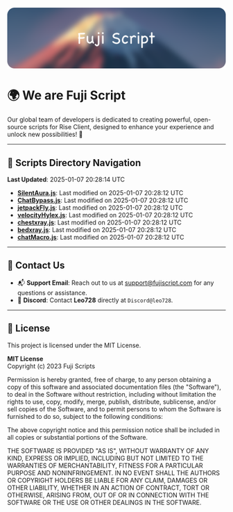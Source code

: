 ![Banner](.github/b.webp)

# 🌍 **We are Fuji Script**

Our global team of developers is dedicated to creating powerful, open-source scripts for Rise Client, designed to enhance your experience and unlock new possibilities! 🌟

---
<!-- SCRIPTS_NAVIGATION_START -->
## 📂 **Scripts Directory Navigation**

**Last Updated**: 2025-01-07 20:28:14 UTC

- **[SilentAura.js](scripts/SilentAura.js)**: Last modified on 2025-01-07 20:28:12 UTC
- **[ChatBypass.js](scripts/ChatBypass.js)**: Last modified on 2025-01-07 20:28:12 UTC
- **[jetpackFly.js](scripts/jetpackFly.js)**: Last modified on 2025-01-07 20:28:12 UTC
- **[velocityHylex.js](scripts/velocityHylex.js)**: Last modified on 2025-01-07 20:28:12 UTC
- **[chestxray.js](scripts/chestxray.js)**: Last modified on 2025-01-07 20:28:12 UTC
- **[bedxray.js](scripts/bedxray.js)**: Last modified on 2025-01-07 20:28:12 UTC
- **[chatMacro.js](scripts/chatMacro.js)**: Last modified on 2025-01-07 20:28:12 UTC

<!-- SCRIPTS_NAVIGATION_END -->

---

## 💬 **Contact Us**  
- 📬 **Support Email**: Reach out to us at [support@fujiscript.com](mailto:support@fujiscript.com) for any questions or assistance.  
- 💬 **Discord**: Contact **Leo728** directly at `Discord@leo728`.

---

## 📜 **License**

This project is licensed under the MIT License.  

**MIT License**  
Copyright (c) 2023 Fuji Scripts  

Permission is hereby granted, free of charge, to any person obtaining a copy of this software and associated documentation files (the "Software"), to deal in the Software without restriction, including without limitation the rights to use, copy, modify, merge, publish, distribute, sublicense, and/or sell copies of the Software, and to permit persons to whom the Software is furnished to do so, subject to the following conditions:  

The above copyright notice and this permission notice shall be included in all copies or substantial portions of the Software.  

THE SOFTWARE IS PROVIDED "AS IS", WITHOUT WARRANTY OF ANY KIND, EXPRESS OR IMPLIED, INCLUDING BUT NOT LIMITED TO THE WARRANTIES OF MERCHANTABILITY, FITNESS FOR A PARTICULAR PURPOSE AND NONINFRINGEMENT. IN NO EVENT SHALL THE AUTHORS OR COPYRIGHT HOLDERS BE LIABLE FOR ANY CLAIM, DAMAGES OR OTHER LIABILITY, WHETHER IN AN ACTION OF CONTRACT, TORT OR OTHERWISE, ARISING FROM, OUT OF OR IN CONNECTION WITH THE SOFTWARE OR THE USE OR OTHER DEALINGS IN THE SOFTWARE.  
